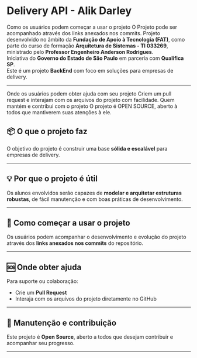 # Delivery API - Alik Darley

Como os usuários podem começar a usar o projeto
O Projeto pode ser acompanhado através  dos links anexados nos commits. 
Projeto desenvolvido no âmbito da **Fundação de Apoio à Tecnologia (FAT)**, como parte do curso de formação **Arquitetura de Sistemas - TI 033269**, ministrado pelo **Professor Engenheiro Anderson Rodrigues**.  
Iniciativa do **Governo do Estado de São Paulo** em parceria com **Qualifica SP**.  
Este é um projeto **BackEnd** com foco em soluções para empresas de delivery.

---

Onde os usuários podem obter ajuda com seu projeto
Criem um pull request e interajam com os arquivos do projeto com facilidade.
Quem mantém e contribui com o projeto
O projeto é OPEN SOURCE, aberto à todos que mantiverem suas atenções à ele.
## 📦 O que o projeto faz

O objetivo do projeto é construir uma base **sólida e escalável** para empresas de delivery.

---

## 💡 Por que o projeto é útil

Os alunos envolvidos serão capazes de **modelar e arquitetar estruturas robustas**, de fácil manutenção e com boas práticas de desenvolvimento.

---

## 🚀 Como começar a usar o projeto

Os usuários podem acompanhar o desenvolvimento e evolução do projeto através dos **links anexados nos commits** do repositório.

---

## 🆘 Onde obter ajuda

Para suporte ou colaboração:

- Crie um **Pull Request**
- Interaja com os arquivos do projeto diretamente no GitHub

---

## 👥 Manutenção e contribuição

Este projeto é **Open Source**, aberto a todos que desejam contribuir e acompanhar seu progresso.

---
